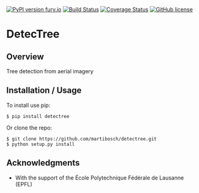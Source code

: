 [![PyPI version fury.io](https://badge.fury.io/py/detectree.svg)](https://pypi.python.org/pypi/detectree/)
[![Build Status](https://travis-ci.org/martibosch/detectree.svg?branch=master)](https://travis-ci.org/martibosch/detectree)
[![Coverage Status](https://coveralls.io/repos/github/martibosch/detectree/badge.svg?branch=master)](https://coveralls.io/github/martibosch/detectree?branch=master)
[![GitHub license](https://img.shields.io/github/license/martibosch/detectree.svg)](https://github.com/martibosch/detectree/blob/master/LICENSE)

# DetecTree

## Overview

Tree detection from aerial imagery


## Installation / Usage

To install use pip:

    $ pip install detectree


Or clone the repo:

    $ git clone https://github.com/martibosch/detectree.git
    $ python setup.py install


## Acknowledgments

* With the support of the École Polytechnique Fédérale de Lausanne (EPFL)
